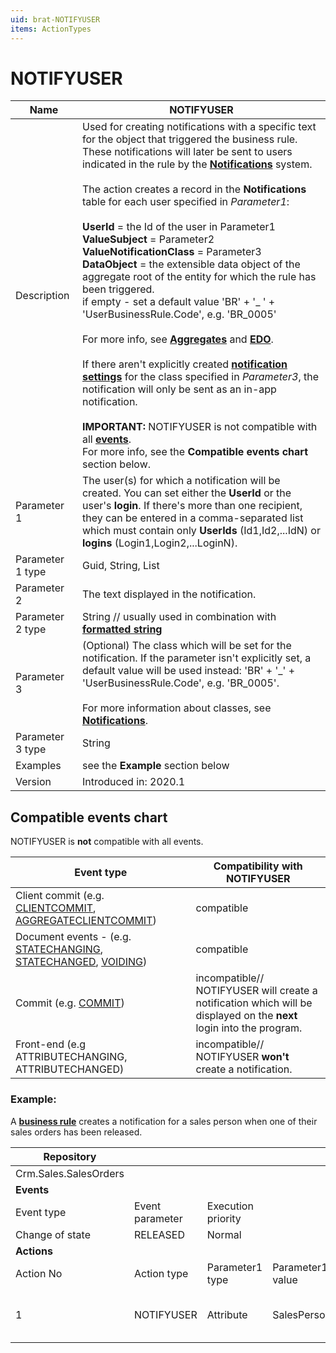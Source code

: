 ```yaml
---
uid: brat-NOTIFYUSER
items: ActionTypes
---
```


# NOTIFYUSER

| Name             | NOTIFYUSER                                                   |
| ---------------- | ------------------------------------------------------------ |
| Description      | Used for creating notifications with a specific text for the object that triggered the business rule. These notifications will later be sent to users indicated in the rule by the **[Notifications](https://docs.erp.net/tech/modules/community/social-interactions/notifications/index.html)** system. <br/><br/> The action creates a record in the **Notifications** table for each user specified in _Parameter1_: <br><br> **UserId** = the Id of the user in Parameter1 <br> **ValueSubject** = Parameter2 <br> **ValueNotificationClass** = Parameter3 <br> **DataObject** = the extensible data object of the aggregate root of the entity for which the rule has been triggered. <br> if empty - set a default value 'BR' + '_ ' + 'UserBusinessRule.Code', e.g. 'BR_0005'<br><br>For more info, see **[Aggregates](https://docs.erp.net/tech/advanced/concepts/aggregates.html)** and **[EDO](https://docs.erp.net/tech/advanced/data-objects/extensible-data-objects.html)**. <br><br> If there aren't explicitly created **[notification settings](https://docs.erp.net/tech/modules/community/social-interactions/notifications/settings.html)** for the class specified in _Parameter3_, the notification will only be sent as an in-app notification.<br/><br/>**IMPORTANT:** NOTIFYUSER is not compatible with all **[events](https://docs.erp.net/tech/advanced/user-business-rules/events/index.html)**. <br> For more info, see the **Compatible events chart** section below. |
| Parameter 1      | The user(s) for which a notification will be created. You can set either the **UserId** or the user's **login**. If there's more than one recipient, they can be entered in a comma-separated list which must contain only **UserIds** (Id1,Id2,...IdN) or **logins** (Login1,Login2,...LoginN). |
| Parameter 1 type | Guid, String, List                                           |
| Parameter 2      | The text displayed in the notification. |
| Parameter 2 type | String // usually used in combination with **[formatted string](https://docs.erp.net/tech/advanced/user-business-rules/parameter-types/formattedstring.html)**  |
| Parameter 3      | (Optional) The class which will be set for the notification. If the parameter isn't explicitly set, a default value will be used instead: 'BR' + '_' + 'UserBusinessRule.Code', e.g. 'BR_0005'. <br><br> For more information about classes, see **[Notifications](https://docs.erp.net/tech/modules/community/social-interactions/notifications/index.html)**. |
| Parameter 3 type | String                                                       |
| Examples         | see the **Example** section below                            |
| Version          | Introduced in: 2020.1                                        |

## Compatible events chart

NOTIFYUSER is **not** compatible with all events.

| Event type                                                   | Compatibility with NOTIFYUSER                                |
| ------------------------------------------------------------ | ------------------------------------------------------------ |
| Client commit (e.g. [CLIENTCOMMIT](https://docs.erp.net/tech/advanced/user-business-rules/events/client-commit.html), [AGGREGATECLIENTCOMMIT](https://docs.erp.net/tech/advanced/user-business-rules/events/aggregate-client-commit.html))     | compatible                                                   |
| Document events - (e.g. [STATECHANGING](https://docs.erp.net/tech/advanced/user-business-rules/events/statechanging.html), [STATECHANGED](https://docs.erp.net/tech/advanced/user-business-rules/events/statechanged.html), [VOIDING](https://docs.erp.net/tech/advanced/user-business-rules/events/voiding.html))| compatible                                                   |
| Commit (e.g. [COMMIT](https://docs.erp.net/tech/advanced/user-business-rules/events/commit.html))                                         | incompatible// <br> NOTIFYUSER will create a notification which will be displayed on the **next** login into the program. |
| Front-end (e.g ATTRIBUTECHANGING, ATTRIBUTECHANGED)          | incompatible// <br> NOTIFYUSER **won't** create a notification.  |

### Example:

А **[business rule](https://docs.erp.net/tech/advanced/user-business-rules/business-rules/index.html)** creates a notification for а sales person when one of their sales orders has been released.



| Repository            |                 |                    |                  |                                                              |                                             |                 |                         |
| --------------------- | --------------- | ------------------ | ---------------- | ------------------------------------------------------------ | ------------------------------------------- | --------------- | ----------------------- |
| Crm.Sales.SalesOrders |                 |                    |                  |                                                              |                                             |                 |                         |
| **Events**            |                 |                    |                  |                                                              |                                             |                 |                         |
| Event type            | Event parameter | Execution priority |                  |                                                              |                                             |                 |                         |
| Change of state       | RELEASED        | Normal             |                  |                                                              |                                             |                 |                         |
| **Actions**           |                 |                    |                  |                                                              |                                             |                 |                         |
| Action No             | Action type     | Parameter1 type    | Parameter1 value | Parameter2 type                                              | Parameter2 value                            | Parameter3 type | Parameter3 value        |
| 1                     | NOTIFYUSER      | Attribute          | SalesPersonId    | Formatted string | sales order {DocumentNo} has been released. | Constant        | Sales_Person_SOReleased |
